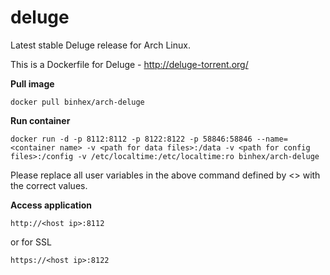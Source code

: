 deluge
======

Latest stable Deluge release for Arch Linux.

This is a Dockerfile for Deluge - http://deluge-torrent.org/

**Pull image**

```
docker pull binhex/arch-deluge
```

**Run container**

```
docker run -d -p 8112:8112 -p 8122:8122 -p 58846:58846 --name=<container name> -v <path for data files>:/data -v <path for config files>:/config -v /etc/localtime:/etc/localtime:ro binhex/arch-deluge
```

Please replace all user variables in the above command defined by <> with the correct values.

**Access application**

```
http://<host ip>:8112
```

or for SSL

```
https://<host ip>:8122
```
